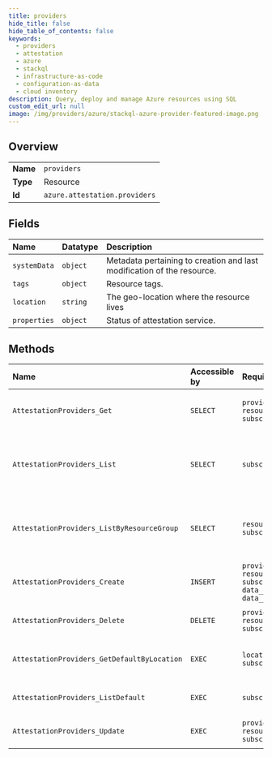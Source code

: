 ```yaml
---
title: providers
hide_title: false
hide_table_of_contents: false
keywords:
  - providers
  - attestation
  - azure    
  - stackql
  - infrastructure-as-code
  - configuration-as-data
  - cloud inventory
description: Query, deploy and manage Azure resources using SQL
custom_edit_url: null
image: /img/providers/azure/stackql-azure-provider-featured-image.png
---
```

  
    

## Overview
<table><tbody>
<tr><td><b>Name</b></td><td><code>providers</code></td></tr>
<tr><td><b>Type</b></td><td>Resource</td></tr>
<tr><td><b>Id</b></td><td><code>azure.attestation.providers</code></td></tr>
</tbody></table>

## Fields
| Name | Datatype | Description |
|:-----|:---------|:------------|
| `systemData` | `object` | Metadata pertaining to creation and last modification of the resource. |
| `tags` | `object` | Resource tags. |
| `location` | `string` | The geo-location where the resource lives |
| `properties` | `object` | Status of attestation service. |
## Methods
| Name | Accessible by | Required Params | Description |
|:-----|:--------------|:----------------|:------------|
| `AttestationProviders_Get` | `SELECT` | `providerName, resourceGroupName, subscriptionId` | Get the status of Attestation Provider. |
| `AttestationProviders_List` | `SELECT` | `subscriptionId` | Returns a list of attestation providers in a subscription. |
| `AttestationProviders_ListByResourceGroup` | `SELECT` | `resourceGroupName, subscriptionId` | Returns attestation providers list in a resource group. |
| `AttestationProviders_Create` | `INSERT` | `providerName, resourceGroupName, subscriptionId, data__location, data__properties` | Creates a new Attestation Provider. |
| `AttestationProviders_Delete` | `DELETE` | `providerName, resourceGroupName, subscriptionId` | Delete Attestation Service. |
| `AttestationProviders_GetDefaultByLocation` | `EXEC` | `location, subscriptionId` | Get the default provider by location. |
| `AttestationProviders_ListDefault` | `EXEC` | `subscriptionId` | Get the default provider |
| `AttestationProviders_Update` | `EXEC` | `providerName, resourceGroupName, subscriptionId` | Updates the Attestation Provider. |
